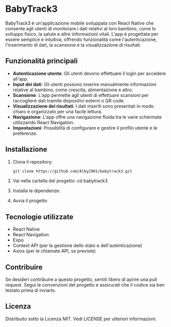 # BabyTrack3

BabyTrack3 è un'applicazione mobile sviluppata con React Native che consente agli utenti di monitorare i dati relativi al loro bambino, come lo sviluppo fisico, la salute e altre informazioni vitali. L'app è progettata per essere semplice e intuitiva, offrendo funzionalità come l'autenticazione, l'inserimento di dati, la scansione e la visualizzazione di risultati.

## Funzionalità principali

- **Autenticazione utente**: Gli utenti devono effettuare il login per accedere all'app.
- **Input dei dati**: Gli utenti possono inserire manualmente informazioni relative al bambino, come crescita, alimentazione e altro.
- **Scansione**: L'app permette agli utenti di effettuare scansioni per raccogliere dati tramite dispositivi esterni o QR code.
- **Visualizzazione dei risultati**: I dati inseriti sono presentati in modo chiaro e organizzato per una facile lettura.
- **Navigazione**: L'app offre una navigazione fluida tra le varie schermate utilizzando React Navigation.
- **Impostazioni**: Possibilità di configurare e gestire il profilo utente e le preferenze.

## Installazione

1. Clona il repository:
   ```bash
   git clone https://github.com/Alby2901/babytrack3.git
   
2. Vai nella cartella del progetto:
    cd babytrack3

3. Installa le dipendenze:
4. Avvia il progetto

## Tecnologie utilizzate
- React Native
- React Navigation
- Expo
- Context API (per la gestione dello stato e dell'autenticazione)
- Axios (per le chiamate API, se previste)

## Contribuire
Se desideri contribuire a questo progetto, sentiti libero di aprire una pull request. Segui le convenzioni del progetto e assicurati che il codice sia ben testato prima di inviarlo.

## Licenza
Distribuito sotto la Licenza MIT. Vedi LICENSE per ulteriori informazioni.
